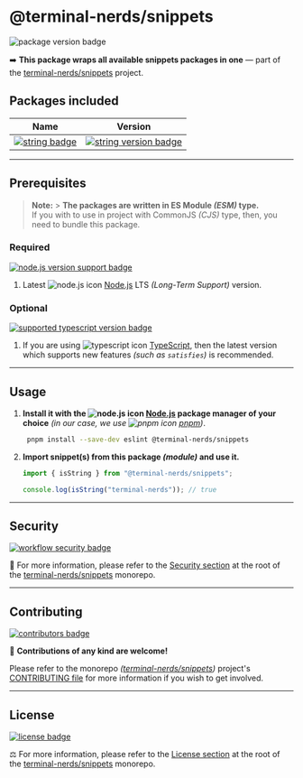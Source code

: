 # @terminal-nerds/snippets

![package version badge]

➡️ **This package wraps all available snippets packages in one** — part of the [terminal-nerds/snippets] project.

[package version badge]: https://img.shields.io/npm/v/@terminal-nerds/snippets/latest?style=for-the-badge&logo=npm
[terminal-nerds/snippets]: https://github.com/terminal-nerds/snippets

## Packages included

| Name                      | Version                                    |
| ------------------------- | ------------------------------------------ |
| [![string badge]][string] | [![string version badge]][string npm page] |

<!-- prettier-ignore-start -->
<!-- PACKAGES LINKS -->
[string]: https://github.com/terminal-nerds/snippets/blob/main/packages/string/README.md
[string badge]: https://img.shields.io/static/v1?label=%40terminal-nerds&message=snippets-string&style=flat-square&color=informational
[string version badge]: https://img.shields.io/npm/v/@terminal-nerds/snippets-string/latest?style=flat-square&logo=npm
[string npm page]: https://www.npmjs.com/package/@terminal-nerds/snippets-string
<!-- prettier-ignore-end -->

---

## Prerequisites

> **Note:** > **The packages are written in ES Module _(ESM)_ type.**\
> If you with to use in project with CommonJS _(CJS)_ type, then, you need to bundle this package.

### Required

[![node.js version support badge]][node.js]

1. Latest ![node.js icon] [Node.js] LTS _(Long-Term Support)_ version.

[node.js]: https://nodejs.org/en/
[node.js icon]: https://api.iconify.design/logos/nodejs-icon.svg
[node.js version support badge]: https://img.shields.io/node/v-lts/@terminal-nerds/snippets?style=for-the-badge&logo=nodedotjs

### Optional

[![supported typescript version badge]][typescript]

[typescript]: https://typescriptlang.org/
[typescript icon]: https://api.iconify.design/logos/typescript-icon.svg
[supported typescript version badge]: https://img.shields.io/github/package-json/dependency-version/terminal-nerds/snippets/peer/typescript?filename=packages%2Ftypescript%2Fpackage.json&logo=typescript&style=for-the-badge

1. If you are using ![typescript icon] [TypeScript], then the latest version which supports new features _(such as `satisfies`)_
   is recommended.

---

## Usage

1. **Install it with the ![node.js icon] [Node.js] package manager of your choice** _(in our case, we use ![pnpm icon] [pnpm])_.

    ```sh
     pnpm install --save-dev eslint @terminal-nerds/snippets
    ```

1. **Import snippet(s) from this package _(module)_ and use it.**

    ```ts
    import { isString } from "@terminal-nerds/snippets";

    console.log(isString("terminal-nerds")); // true
    ```

[pnpm]: https://pnpm.io/
[pnpm icon]: https://api.iconify.design/vscode-icons/file-type-light-pnpm.svg

---

## Security

[![workflow security badge]][security policy]

🔐 For more information, please refer to the [Security section] at the root of the [terminal-nerds/snippets] monorepo.

[workflow security badge]: https://img.shields.io/github/actions/workflow/status/terminal-nerds/snippets/maintenance.yml?label=Security&logo=github&style=for-the-badge&branch=main
[security section]: https://github.com/terminal-nerds/snippets#security
[security policy]: https://github.com/terminal-nerds/snippets/security/policy

---

## Contributing

[![contributors badge]][contributors url]

🤝 **Contributions of any kind are welcome!**

Please refer to the monorepo _([terminal-nerds/snippets])_ project's [CONTRIBUTING file] for more information if you wish
to get involved.

[contributing file]: https://github.com/terminal-nerds/snippets/blob/main/.github/CONTRIBUTING.md
[contributors badge]: https://img.shields.io/github/contributors/terminal-nerds/snippets?style=for-the-badge
[contributors url]: https://github.com/terminal-nerds/snippets#contributors

---

## License

[![license badge]][license]

⚖️ For more information, please refer to the [License section] at the root of the [terminal-nerds/snippets] monorepo.

[license badge]: https://img.shields.io/github/license/terminal-nerds/snippets?style=for-the-badge
[license]: https://github.com/terminal-nerds/snippets/blob/main/LICENSE.md
[license section]: https://github.com/terminal-nerds/snippets#License
